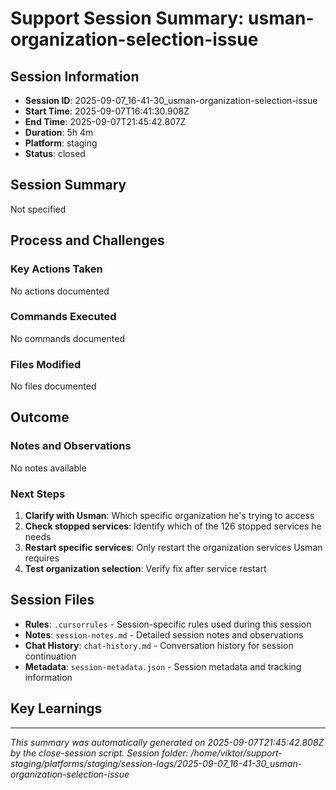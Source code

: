 # Support Session Summary: usman-organization-selection-issue

## Session Information
- **Session ID**: 2025-09-07_16-41-30_usman-organization-selection-issue
- **Start Time**: 2025-09-07T16:41:30.908Z
- **End Time**: 2025-09-07T21:45:42.807Z
- **Duration**: 5h 4m
- **Platform**: staging
- **Status**: closed

## Session Summary
Not specified

## Process and Challenges

### Key Actions Taken
No actions documented

### Commands Executed
No commands documented

### Files Modified
No files documented

## Outcome

### Notes and Observations
No notes available

### Next Steps
1. **Clarify with Usman**: Which specific organization he's trying to access
2. **Check stopped services**: Identify which of the 126 stopped services he needs
3. **Restart specific services**: Only restart the organization services Usman requires
4. **Test organization selection**: Verify fix after service restart

## Session Files
- **Rules**: `.cursorrules` - Session-specific rules used during this session
- **Notes**: `session-notes.md` - Detailed session notes and observations
- **Chat History**: `chat-history.md` - Conversation history for session continuation
- **Metadata**: `session-metadata.json` - Session metadata and tracking information

## Key Learnings
<!-- Add important insights and lessons learned from this session -->

---
*This summary was automatically generated on 2025-09-07T21:45:42.808Z by the close-session script.*
*Session folder: /home/viktor/support-staging/platforms/staging/session-logs/2025-09-07_16-41-30_usman-organization-selection-issue*
